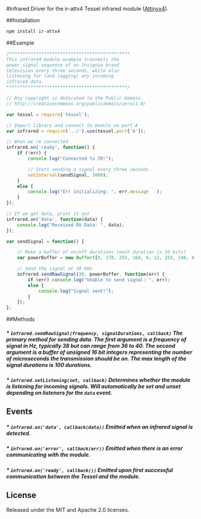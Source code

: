 #Infrared
Driver for the ir-attx4 Tessel infrared module ([Attinyx4](http://www.atmel.com/Images/doc8006.pdf)).

##Installation
```sh
npm install ir-attx4
```
##Example
```js
/*********************************************
This infrared module example transmits the
power signal sequence of an Insignia brand
television every three seconds, while also
listening for (and logging) any incoming
infrared data.
*********************************************/

// Any copyright is dedicated to the Public Domain.
// http://creativecommons.org/publicdomain/zero/1.0/

var tessel = require('tessel');

// Import library and connect to module on port A
var infrared = require('../').use(tessel.port['A']);

// When we're connected
infrared.on('ready', function() {
	if (!err) {
		console.log("Connected to IR!");

		// Start sending a signal every three seconds
		setInterval(sendSignal, 3000);
	}
	else {
		console.log("Err initializing: ", err.message	);
	}
});

// If we get data, print it out
infrared.on('data', function(data) {
	console.log("Received RX Data: ", data);
});

var sendSignal = function() {

	// Make a buffer of on/off durations (each duration is 16 bits)
	var powerBuffer = new Buffer([0, 178, 255, 168, 0, 12, 255, 246, 0, 13, 255, 225, 0, 13, 255, 224, 0, 12, 255, 246, 0, 12, 255, 246, 0, 13, 255, 247, 0, 13, 255, 247, 0, 13, 255, 224, 0, 12, 255, 224, 0, 13, 255, 247, 0, 13, 255, 224, 0, 12, 255, 246, 0, 12, 255, 246, 0, 12, 255, 246, 0, 12, 255, 246, 0, 13, 255, 247, 0, 13, 255, 224, 0, 12, 255, 224, 0, 13, 255, 225, 0, 13, 255, 224, 0, 12, 255, 246, 0, 12, 255, 246, 0, 13, 255, 247, 0, 13, 255, 247, 0, 13, 255, 246, 0, 12, 255, 246, 0, 12, 255, 246, 0, 12, 255, 246, 0, 12, 255, 224, 0, 13, 255, 224, 0, 12, 255, 224, 0, 12, 255, 224, 0, 12]);

	// Send the signal at 38 kHz
	infrared.sendRawSignal(38, powerBuffer, function(err) {
		if (err) console.log("Unable to send signal: ", err);
		else {
			console.log("Signal sent!");
		}
	});
};
```

##Methods

##### * `infrared.sendRawSignal(frequency, signalDurations, callback)` The primary method for sending data. The first argument is a frequency of signal in Hz, typically 38 but can range from 36 to 40. The second argument is a buffer of unsigned 16 bit integers representing the number of microseconds the transmission should be on. The max length of the signal durations is 100 durations.

##### * `infrared.setListening(set, callback)` Determines whether the module is listening for incoming signals. Will automatically be set and unset depending on listeners for the `data` event.


## Events

##### * `infrared.on('data', callback(data))` Emitted when an infrared signal is detected.

##### * `infrared.on('error', callback(err))` Emitted when there is an error communicating with the module.

##### * `infrared.on('ready', callback())` Emitted upon first successful communication between the Tessel and the module.


## License

Released under the MIT and Apache 2.0 licenses.

